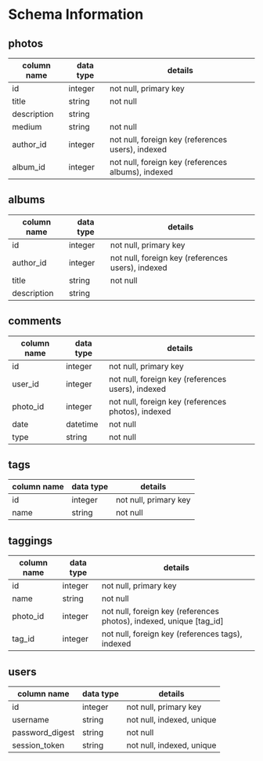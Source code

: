 # Schema Information

## photos
column name | data type | details
------------|-----------|-----------------------
id          | integer   | not null, primary key
title       | string    | not null
description | string    |
medium      | string    | not null
author_id   | integer   | not null, foreign key (references users), indexed
album_id    | integer   | not null, foreign key (references albums), indexed


## albums
column name | data type | details
------------|-----------|-----------------------
id          | integer   | not null, primary key
author_id   | integer   | not null, foreign key (references users), indexed
title       | string    | not null
description | string    |

## comments
column name | data type | details
------------|-----------|-----------------------
id          | integer   | not null, primary key
user_id     | integer   | not null, foreign key (references users), indexed
photo_id    | integer   | not null, foreign key (references photos), indexed
date        | datetime  | not null
type        | string    | not null

## tags
column name | data type | details
------------|-----------|-----------------------
id          | integer   | not null, primary key
name        | string    | not null

## taggings
column name | data type | details
------------|-----------|-----------------------
id          | integer   | not null, primary key
name        | string    | not null
photo_id     | integer   | not null, foreign key (references photos), indexed, unique [tag_id]
tag_id      | integer   | not null, foreign key (references tags), indexed

## users
column name     | data type | details
----------------|-----------|-----------------------
id              | integer   | not null, primary key
username        | string    | not null, indexed, unique
password_digest | string    | not null
session_token   | string    | not null, indexed, unique
